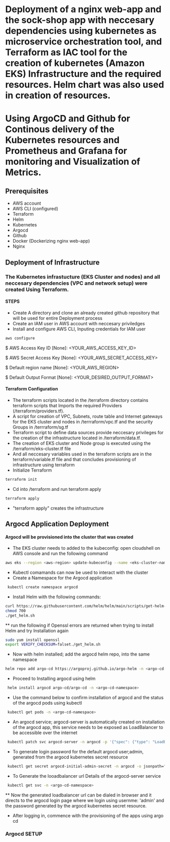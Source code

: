 # Deployment of a nginx web-app and the sock-shop app with neccesary dependencies using kubernetes as microservice orchestration tool, and Terraform as IAC tool for the creation of kubernetes (Amazon EKS) Infrastructure and the required resources. Helm chart was also used in creation of resources.
# Using ArgoCD and Github for Continous delivery of the Kubernetes resources and Prometheus and Grafana for monitoring and Visualization of Metrics. 
## Prerequisites
* AWS account
* AWS CLI (configured) 
* Terraform 
* Helm 
* Kubernetes
* Argocd 
* Github
* Docker (Dockerizing nginx web-app) 
* Nginx 
## Deployment of Infrastructure 
### The Kubernetes infrastucture (EKS Cluster and nodes) and all neccesary dependencies (VPC and network setup)  were created Using Terraform.  
#### STEPS
* Create A directory and clone an already created github repository that will be used for entire Deployment process
* Create an IAM user in AWS account with neccesary priviledges
* Install and configure AWS CLI, Inputing credentials for IAM user  
``` bash 
aws configure
````
$ AWS Access Key ID [None]: <YOUR_AWS_ACCESS_KEY_ID>

$ AWS Secret Access Key [None]: <YOUR_AWS_SECRET_ACCESS_KEY>

$ Default region name [None]: <YOUR_AWS_REGION>

$ Default Output Format [None]: <YOUR_DESIRED_OUTPUT_FORMAT>

#### Terraform Configuration 

* The terraform scripts located in the /terraform directory contains terraform scripts that Imports the required Providers (/terraform/providers.tf).
* A script for creation of VPC, Subnets, route table and Internet gateways for the EKS cluster and nodes in /terrraform/vpc.tf and the security Groups in /terrraform/sg.tf
* Terraform script to define data sources provide neccesary privileges for the creation of the infrastructure located in /terraform/data.tf. 
* The creation of EKS cluster and Node group is executed using the /terraform/eks-cluster.tf file 
* And all neccesary variables used in the terraform scripts are in the terraform/variable.tf file and that concludes provisioning of infrastructure using terraform 
* Initialize Terraform 
``` bash 
terraform init
```
* Cd into /terraform and run terraform apply
``` bash 
terraform apply
```
* "terraform apply" creates the infrastructure 

## Argocd Application Deployment 
#### Argocd will be provisioned into the cluster that was created 

* The EKS cluster needs to added to the kubeconfig: open cloudshell on AWS console and run the following command 
```bash 
aws eks --region <aws-region> update-kubeconfig --name <eks-cluster-name>
```
* Kubectl comamands can now be used to interact with the cluster
* Create a Namespace for the Argocd application 
``` bash 
 kubectl create namespace argocd
 ```
 * Install Helm with the following commands: 
 ```bash 
 curl https://raw.githubusercontent.com/helm/helm/main/scripts/get-helm-3 > get_helm.sh
 chmod 700
 ./get_helm.sh
 ```
 ** run the following if Openssl errors are returned when trying to install Helm and try Installation again
 ```bash 
 sudo yum install openssl
 export VERIFY_CHECKSUM=falset./get_helm.sh
 ```
 * Now with helm installed; add the argocd helm repo, into the same namespace 
 ```bash
 helm repo add argo-cd https://argoproj.github.io/argo-helm -n <argo-cd-namespace>
 ```
 * Proceed to Installing argocd using helm 
 ``` bash 
  helm install argocd argo-cd/argo-cd -n <argo-cd-namespace>
 ```
 * Use the command below to confirm installation of argocd and the status of the argocd pods using kubectl 
 ``` bash 
  kubectl get pods -n <argo-cd-namespace>
  ```
 * An argocd service; argocd-server is automatically created on installation of the argocd app, this service needs to be exposed as LoadBalancer to be accessible over the internet 
 ``` bash 
  kubectl patch svc argocd-server -n argocd -p '{"spec": {"type": "LoadBalancer"}}' -n <argo-cd-namespace>
  ```
 * To generate login password for the default argocd user;admin, generated from the argocd kubernetes secret resource 
```bash 
 kubectl get secret argocd-initial-admin-secret -n argocd -o jsonpath="{.data.password}" | base64 -d; echo -n <argo-cd-namespace>
 ```
* To Generate the looadbalancer url Details of the argocd-server service 

```bash 
 kubectl get svc -n <argo-cd-namespace>
 ```
 ** Now the generated loadbalancer url can be dialed in browser and it directs to the argocd login page where we login using usernme: 'admin' and the password generated by the argocd kubernetes secret resource. 
 
 * After logging in, commence with the provisioning of the apps using argo cd  

### Argocd SETUP 

 
 
 
